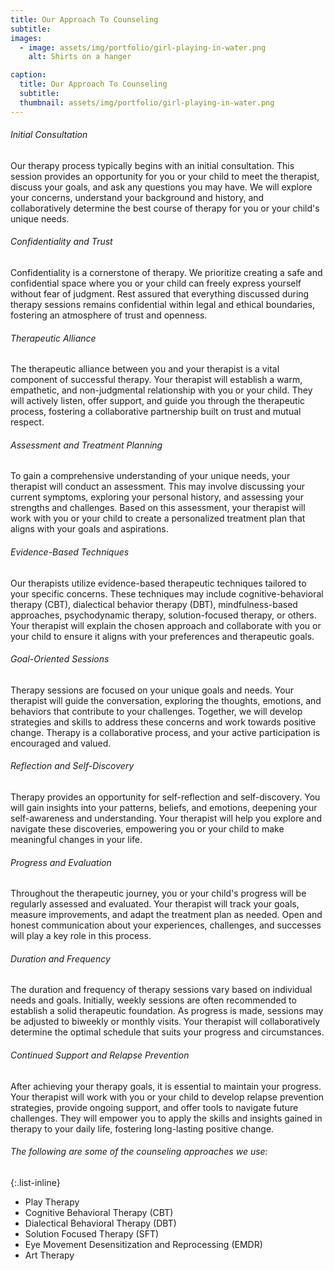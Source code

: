 ```yaml
---
title: Our Approach To Counseling
subtitle: 
images:
  - image: assets/img/portfolio/girl-playing-in-water.png
    alt: Shirts on a hanger

caption:
  title: Our Approach To Counseling
  subtitle: 
  thumbnail: assets/img/portfolio/girl-playing-in-water.png
---
```


<h6>Initial Consultation</h6> Our therapy process typically begins with an initial consultation. This session provides an opportunity for you or your child to meet the therapist, discuss your goals, and ask any questions you may have. We will explore your concerns, understand your background and history, and collaboratively determine the best course of therapy for you or your child's unique needs.

<h6>Confidentiality and Trust</h6> Confidentiality is a cornerstone of therapy. We prioritize creating a safe and confidential space where you or your child can freely express yourself without fear of judgment. Rest assured that everything discussed during therapy sessions remains confidential within legal and ethical boundaries, fostering an atmosphere of trust and openness.

<h6>Therapeutic Alliance</h6> The therapeutic alliance between you and your therapist is a vital component of successful therapy. Your therapist will establish a warm, empathetic, and non-judgmental relationship with you or your child. They will actively listen, offer support, and guide you through the therapeutic process, fostering a collaborative partnership built on trust and mutual respect.

<h6>Assessment and Treatment Planning</h6> To gain a comprehensive understanding of your unique needs, your therapist will conduct an assessment. This may involve discussing your current symptoms, exploring your personal history, and assessing your strengths and challenges. Based on this assessment, your therapist will work with you or your child to create a personalized treatment plan that aligns with your goals and aspirations.

<h6>Evidence-Based Techniques</h6> Our therapists utilize evidence-based therapeutic techniques tailored to your specific concerns. These techniques may include cognitive-behavioral therapy (CBT), dialectical behavior therapy (DBT), mindfulness-based approaches, psychodynamic therapy, solution-focused therapy, or others. Your therapist will explain the chosen approach and collaborate with you or your child to ensure it aligns with your preferences and therapeutic goals.

<h6>Goal-Oriented Sessions</h6> Therapy sessions are focused on your unique goals and needs. Your therapist will guide the conversation, exploring the thoughts, emotions, and behaviors that contribute to your challenges. Together, we will develop strategies and skills to address these concerns and work towards positive change. Therapy is a collaborative process, and your active participation is encouraged and valued.

<h6>Reflection and Self-Discovery</h6> Therapy provides an opportunity for self-reflection and self-discovery. You will gain insights into your patterns, beliefs, and emotions, deepening your self-awareness and understanding. Your therapist will help you explore and navigate these discoveries, empowering you or your child to make meaningful changes in your life.

<h6>Progress and Evaluation</h6> Throughout the therapeutic journey, you or your child's progress will be regularly assessed and evaluated. Your therapist will track your goals, measure improvements, and adapt the treatment plan as needed. Open and honest communication about your experiences, challenges, and successes will play a key role in this process.

<h6>Duration and Frequency</h6> The duration and frequency of therapy sessions vary based on individual needs and goals. Initially, weekly sessions are often recommended to establish a solid therapeutic foundation. As progress is made, sessions may be adjusted to biweekly or monthly visits. Your therapist will collaboratively determine the optimal schedule that suits your progress and circumstances.

<h6>Continued Support and Relapse Prevention</h6> After achieving your therapy goals, it is essential to maintain your progress. Your therapist will work with you or your child to develop relapse prevention strategies, provide ongoing support, and offer tools to navigate future challenges. They will empower you to apply the skills and insights gained in therapy to your daily life, fostering long-lasting positive change.

<h6>The following are some of the counseling approaches we use:</h6>

{:.list-inline}
- Play Therapy
- Cognitive Behavioral Therapy (CBT)
- Dialectical Behavioral Therapy (DBT)
- Solution Focused Therapy (SFT)
- Eye Movement Desensitization and Reprocessing (EMDR)
- Art Therapy

